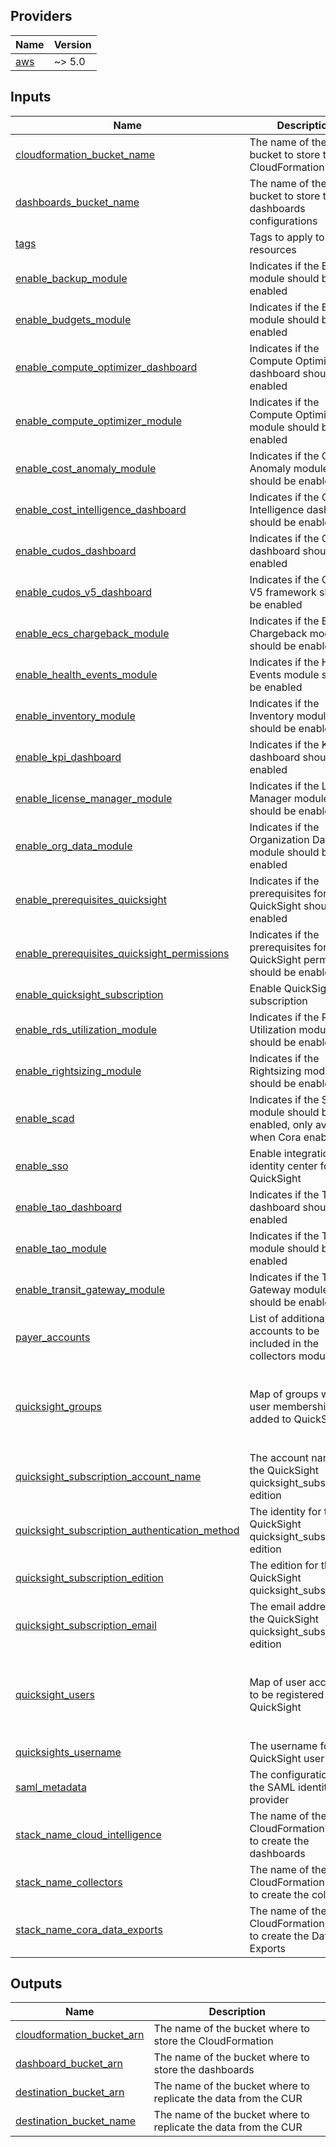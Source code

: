 <!-- BEGIN_TF_DOCS -->
## Providers

| Name | Version |
|------|---------|
| <a name="provider_aws"></a> [aws](#provider\_aws) | ~> 5.0 |

## Inputs

| Name | Description | Type | Default | Required |
|------|-------------|------|---------|:--------:|
| <a name="input_cloudformation_bucket_name"></a> [cloudformation\_bucket\_name](#input\_cloudformation\_bucket\_name) | The name of the bucket to store the CloudFormation | `string` | n/a | yes |
| <a name="input_dashboards_bucket_name"></a> [dashboards\_bucket\_name](#input\_dashboards\_bucket\_name) | The name of the bucket to store the dashboards configurations | `string` | n/a | yes |
| <a name="input_tags"></a> [tags](#input\_tags) | Tags to apply to all resources | `map(string)` | n/a | yes |
| <a name="input_enable_backup_module"></a> [enable\_backup\_module](#input\_enable\_backup\_module) | Indicates if the Backup module should be enabled | `bool` | `true` | no |
| <a name="input_enable_budgets_module"></a> [enable\_budgets\_module](#input\_enable\_budgets\_module) | Indicates if the Budget module should be enabled | `bool` | `true` | no |
| <a name="input_enable_compute_optimizer_dashboard"></a> [enable\_compute\_optimizer\_dashboard](#input\_enable\_compute\_optimizer\_dashboard) | Indicates if the Compute Optimizer dashboard should be enabled | `bool` | `true` | no |
| <a name="input_enable_compute_optimizer_module"></a> [enable\_compute\_optimizer\_module](#input\_enable\_compute\_optimizer\_module) | Indicates if the Compute Optimizer module should be enabled | `bool` | `true` | no |
| <a name="input_enable_cost_anomaly_module"></a> [enable\_cost\_anomaly\_module](#input\_enable\_cost\_anomaly\_module) | Indicates if the Cost Anomaly module should be enabled | `bool` | `true` | no |
| <a name="input_enable_cost_intelligence_dashboard"></a> [enable\_cost\_intelligence\_dashboard](#input\_enable\_cost\_intelligence\_dashboard) | Indicates if the Cost Intelligence dashboard should be enabled | `bool` | `true` | no |
| <a name="input_enable_cudos_dashboard"></a> [enable\_cudos\_dashboard](#input\_enable\_cudos\_dashboard) | Indicates if the CUDOS dashboard should be enabled | `bool` | `false` | no |
| <a name="input_enable_cudos_v5_dashboard"></a> [enable\_cudos\_v5\_dashboard](#input\_enable\_cudos\_v5\_dashboard) | Indicates if the CUDOS V5 framework should be enabled | `bool` | `true` | no |
| <a name="input_enable_ecs_chargeback_module"></a> [enable\_ecs\_chargeback\_module](#input\_enable\_ecs\_chargeback\_module) | Indicates if the ECS Chargeback module should be enabled | `bool` | `false` | no |
| <a name="input_enable_health_events_module"></a> [enable\_health\_events\_module](#input\_enable\_health\_events\_module) | Indicates if the Health Events module should be enabled | `bool` | `true` | no |
| <a name="input_enable_inventory_module"></a> [enable\_inventory\_module](#input\_enable\_inventory\_module) | Indicates if the Inventory module should be enabled | `bool` | `true` | no |
| <a name="input_enable_kpi_dashboard"></a> [enable\_kpi\_dashboard](#input\_enable\_kpi\_dashboard) | Indicates if the KPI dashboard should be enabled | `bool` | `true` | no |
| <a name="input_enable_license_manager_module"></a> [enable\_license\_manager\_module](#input\_enable\_license\_manager\_module) | Indicates if the License Manager module should be enabled | `bool` | `false` | no |
| <a name="input_enable_org_data_module"></a> [enable\_org\_data\_module](#input\_enable\_org\_data\_module) | Indicates if the Organization Data module should be enabled | `bool` | `true` | no |
| <a name="input_enable_prerequisites_quicksight"></a> [enable\_prerequisites\_quicksight](#input\_enable\_prerequisites\_quicksight) | Indicates if the prerequisites for QuickSight should be enabled | `bool` | `true` | no |
| <a name="input_enable_prerequisites_quicksight_permissions"></a> [enable\_prerequisites\_quicksight\_permissions](#input\_enable\_prerequisites\_quicksight\_permissions) | Indicates if the prerequisites for QuickSight permissions should be enabled | `bool` | `true` | no |
| <a name="input_enable_quicksight_subscription"></a> [enable\_quicksight\_subscription](#input\_enable\_quicksight\_subscription) | Enable QuickSight subscription | `bool` | `false` | no |
| <a name="input_enable_rds_utilization_module"></a> [enable\_rds\_utilization\_module](#input\_enable\_rds\_utilization\_module) | Indicates if the RDS Utilization module should be enabled | `bool` | `true` | no |
| <a name="input_enable_rightsizing_module"></a> [enable\_rightsizing\_module](#input\_enable\_rightsizing\_module) | Indicates if the Rightsizing module should be enabled | `bool` | `true` | no |
| <a name="input_enable_scad"></a> [enable\_scad](#input\_enable\_scad) | Indicates if the SCAD module should be enabled, only available when Cora enabled | `bool` | `false` | no |
| <a name="input_enable_sso"></a> [enable\_sso](#input\_enable\_sso) | Enable integration with identity center for QuickSight | `bool` | `true` | no |
| <a name="input_enable_tao_dashboard"></a> [enable\_tao\_dashboard](#input\_enable\_tao\_dashboard) | Indicates if the TAO dashboard should be enabled | `bool` | `false` | no |
| <a name="input_enable_tao_module"></a> [enable\_tao\_module](#input\_enable\_tao\_module) | Indicates if the TAO module should be enabled | `bool` | `true` | no |
| <a name="input_enable_transit_gateway_module"></a> [enable\_transit\_gateway\_module](#input\_enable\_transit\_gateway\_module) | Indicates if the Transit Gateway module should be enabled | `bool` | `true` | no |
| <a name="input_payer_accounts"></a> [payer\_accounts](#input\_payer\_accounts) | List of additional payer accounts to be included in the collectors module | `list(string)` | `[]` | no |
| <a name="input_quicksight_groups"></a> [quicksight\_groups](#input\_quicksight\_groups) | Map of groups with user membership to be added to QuickSight | <pre>map(object({<br/>    description = optional(string)<br/>    namespace   = optional(string)<br/>    members     = optional(list(string), [])<br/>  }))</pre> | `{}` | no |
| <a name="input_quicksight_subscription_account_name"></a> [quicksight\_subscription\_account\_name](#input\_quicksight\_subscription\_account\_name) | The account name for the QuickSight quicksight\_subscription edition | `string` | `null` | no |
| <a name="input_quicksight_subscription_authentication_method"></a> [quicksight\_subscription\_authentication\_method](#input\_quicksight\_subscription\_authentication\_method) | The identity for the QuickSight quicksight\_subscription edition | `string` | `"IAM_AND_QUICKSIGHT"` | no |
| <a name="input_quicksight_subscription_edition"></a> [quicksight\_subscription\_edition](#input\_quicksight\_subscription\_edition) | The edition for the QuickSight quicksight\_subscription | `string` | `"ENTERPRISE"` | no |
| <a name="input_quicksight_subscription_email"></a> [quicksight\_subscription\_email](#input\_quicksight\_subscription\_email) | The email address for the QuickSight quicksight\_subscription edition | `string` | `null` | no |
| <a name="input_quicksight_users"></a> [quicksight\_users](#input\_quicksight\_users) | Map of user accounts to be registered in QuickSight | <pre>map(object({<br/>    identity_type = optional(string, "IAM")<br/>    namespace     = optional(string, "default")<br/>    role          = optional(string, "READER")<br/>  }))</pre> | `{}` | no |
| <a name="input_quicksights_username"></a> [quicksights\_username](#input\_quicksights\_username) | The username for the QuickSight user | `string` | `"admin"` | no |
| <a name="input_saml_metadata"></a> [saml\_metadata](#input\_saml\_metadata) | The configuration for the SAML identity provider | `string` | `null` | no |
| <a name="input_stack_name_cloud_intelligence"></a> [stack\_name\_cloud\_intelligence](#input\_stack\_name\_cloud\_intelligence) | The name of the CloudFormation stack to create the dashboards | `string` | `"CI-Cloud-Intelligence-Dashboards"` | no |
| <a name="input_stack_name_collectors"></a> [stack\_name\_collectors](#input\_stack\_name\_collectors) | The name of the CloudFormation stack to create the collectors | `string` | `"CidDataCollectionStack"` | no |
| <a name="input_stack_name_cora_data_exports"></a> [stack\_name\_cora\_data\_exports](#input\_stack\_name\_cora\_data\_exports) | The name of the CloudFormation stack to create the Data Exports | `string` | `"CidDataExportsDestinationStack"` | no |

## Outputs

| Name | Description |
|------|-------------|
| <a name="output_cloudformation_bucket_arn"></a> [cloudformation\_bucket\_arn](#output\_cloudformation\_bucket\_arn) | The name of the bucket where to store the CloudFormation |
| <a name="output_dashboard_bucket_arn"></a> [dashboard\_bucket\_arn](#output\_dashboard\_bucket\_arn) | The name of the bucket where to store the dashboards |
| <a name="output_destination_bucket_arn"></a> [destination\_bucket\_arn](#output\_destination\_bucket\_arn) | The name of the bucket where to replicate the data from the CUR |
| <a name="output_destination_bucket_name"></a> [destination\_bucket\_name](#output\_destination\_bucket\_name) | The name of the bucket where to replicate the data from the CUR |
<!-- END_TF_DOCS -->